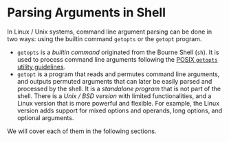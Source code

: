 # Parsing Arguments in Shell

In Linux / Unix systems, command line argument parsing can be done in two ways: using the builtin command `getopts` or the `getopt` program.

* `getopts` is a _builtin command_ originated from the Bourne Shell (`sh`). It is used to process command line arguments following the [POSIX `getopts` utility guidelines](https://pubs.opengroup.org/onlinepubs/9699919799/utilities/getopts.html).
* `getopt` is a program that reads and permutes command line arguments, and outputs permuted arguments that can later be easily parsed and processed by the shell. It is a _standalone program_ that is not part of the shell. There is a _Unix / BSD version_ with limited functionalities, and a Linux version that is more powerful and flexible. For example, the Linux version adds support for mixed options and operands, long options, and optional arguments.

We will cover each of them in the following sections.